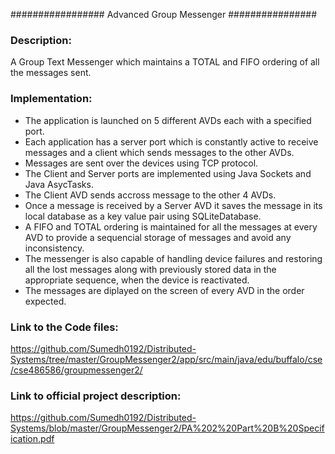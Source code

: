 ################# Advanced Group Messenger ################

### Description: 
A Group Text Messenger which maintains a TOTAL and FIFO ordering of all the messages sent.

### Implementation:
* The application is launched on 5 different AVDs each with a specified port.
* Each application has a server port which is constantly active to receive messages and a client which sends messages to the other AVDs.
* Messages are sent over the devices using TCP protocol.
* The Client and Server ports are implemented using Java Sockets and Java AsycTasks.
* The Client AVD sends accross message to the other 4 AVDs.
* Once a message is received by a Server AVD it saves the message in its local database as a key value pair using SQLiteDatabase.
* A FIFO and TOTAL ordering is maintained for all the messages at every AVD to provide a sequencial storage of messages and avoid any inconsistency.
* The messenger is also capable of handling device failures and restoring all the lost messages along with previously stored data in the appropriate sequence, when the device is reactivated.
* The messages are diplayed on the screen of every AVD in the order expected.

### Link to the Code files:
https://github.com/Sumedh0192/Distributed-Systems/tree/master/GroupMessenger2/app/src/main/java/edu/buffalo/cse/cse486586/groupmessenger2/

### Link to official project description:
https://github.com/Sumedh0192/Distributed-Systems/blob/master/GroupMessenger2/PA%202%20Part%20B%20Specification.pdf


